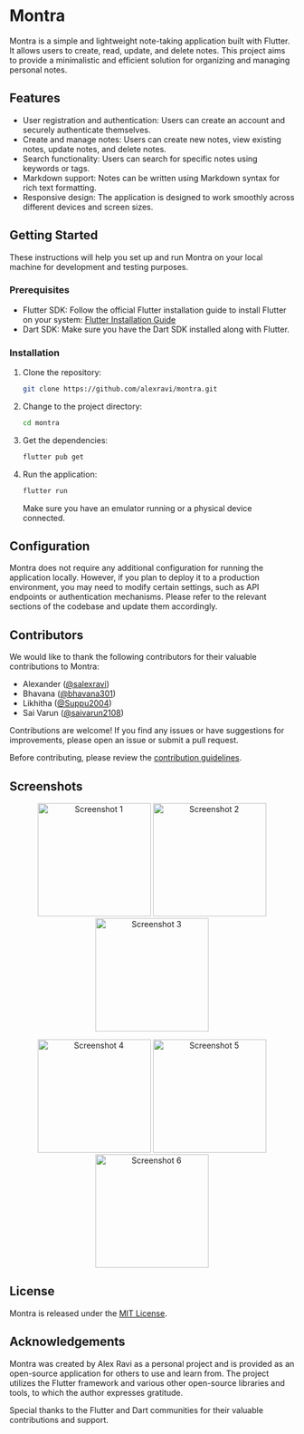 
# Montra

Montra is a simple and lightweight note-taking application built with Flutter. It allows users to create, read, update, and delete notes. This project aims to provide a minimalistic and efficient solution for organizing and managing personal notes.

## Features

- User registration and authentication: Users can create an account and securely authenticate themselves.
- Create and manage notes: Users can create new notes, view existing notes, update notes, and delete notes.
- Search functionality: Users can search for specific notes using keywords or tags.
- Markdown support: Notes can be written using Markdown syntax for rich text formatting.
- Responsive design: The application is designed to work smoothly across different devices and screen sizes.

## Getting Started

These instructions will help you set up and run Montra on your local machine for development and testing purposes.

### Prerequisites

- Flutter SDK: Follow the official Flutter installation guide to install Flutter on your system: [Flutter Installation Guide](https://flutter.dev/docs/get-started/install)
- Dart SDK: Make sure you have the Dart SDK installed along with Flutter.

### Installation

1. Clone the repository:

   ```bash
   git clone https://github.com/alexravi/montra.git
   ```

2. Change to the project directory:

   ```bash
   cd montra
   ```

3. Get the dependencies:

   ```bash
   flutter pub get
   ```

4. Run the application:

   ```bash
   flutter run
   ```

   Make sure you have an emulator running or a physical device connected.

## Configuration

Montra does not require any additional configuration for running the application locally. However, if you plan to deploy it to a production environment, you may need to modify certain settings, such as API endpoints or authentication mechanisms. Please refer to the relevant sections of the codebase and update them accordingly.

## Contributors

We would like to thank the following contributors for their valuable contributions to Montra:

- Alexander ([@salexravi](https://github.com/alexravi))
- Bhavana ([@bhavana301](https://github.com/bhavana301))
- Likhitha ([@Suppu2004](https://github.com/Suppu2004))
- Sai Varun ([@saivarun2108](https://github.com/saivarun2108))

Contributions are welcome! If you find any issues or have suggestions for improvements, please open an issue or submit a pull request.

Before contributing, please review the [contribution guidelines](CONTRIBUTING.md).

## Screenshots

<p align="center">
  <img src="https://github.com/alexravi/montra/assets/69623604/87a2dc7f-f55e-4a5e-9bb4-0c5abfa746c8" width="200" alt="Screenshot 1">
  <img src="https://github.com/alexravi/montra/assets/69623604/df515705-66a6-49f3-be04-9c8fcc85fc9f" width="200" alt="Screenshot 2">
  <img src="https://github.com/alexravi/montra/assets/69623604/1fd7e30a-0930-4927-a0f7-b51e56ddaca7" width="200" alt="Screenshot 3">
</p>
<p align="center">
  <img src="https://github.com/alexravi/montra/assets/69623604/9f9fb174-0606-4522-8a2b-8a3b40a0737e" width="200" alt="Screenshot 4">
  <img src="https://github.com/alexravi/montra/assets/69623604/c48f3ff9-2212-4265-80d3-285f9c79625f" width="200" alt="Screenshot 5">
  <img src="https://github.com/alexravi/montra/assets/69623604/c946c4fe-08dd-4b40-9d65-23c1df099253" width="200" alt="Screenshot 6">
</p>

## License

Montra is released under the [MIT License](LICENSE).

## Acknowledgements

Montra was created by Alex Ravi as a personal project and is provided as an open-source application for others to use and learn from. The project utilizes the Flutter framework and various other open-source libraries and tools, to which the author expresses gratitude.

Special thanks to the Flutter and Dart communities for their valuable contributions and support.
